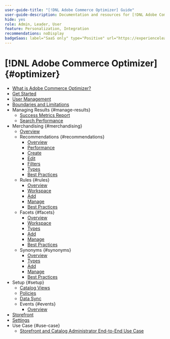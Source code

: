 ```yaml
---
user-guide-title: "[!DNL Adobe Commerce Optimizer] Guide"
user-guide-description: Documentation and resources for [!DNL Adobe Commerce Optimizer].
hide: yes
role: Admin, Leader, User
feature: Personalization, Integration
recommendations: noDisplay
badgeSaas: label="SaaS only" type="Positive" url="https://experienceleague.adobe.com/en/docs/commerce/user-guides/product-solutions" tooltip="Applies to Adobe Commerce as a Cloud Service and Adobe Commerce Optimizer projects only (Adobe-managed SaaS infrastructure)."
---
```

# [!DNL Adobe Commerce Optimizer] {#optimizer}

- [What is Adobe Commerce Optimizer?](overview.md)
- [Get Started](get-started.md)
- [User Management](user-management.md)
- [Boundaries and Limitations](boundaries-limits.md)
- Managing Results {#manage-results}
   - [Success Metrics Report](./manage-results/success-metrics.md)
   - [Search Performance](./manage-results/search-performance.md)
- Merchandising {#merchandising}
   - [Overview](./merchandising/overview.md)
   - Recommendations {#recommendations}
      - [Overview](./merchandising/recommendations/overview.md)
      - [Performance](./merchandising/recommendations/workspace.md)
      - [Create](./merchandising/recommendations/create.md)
      - [Edit](./merchandising/recommendations/edit.md)
      - [Filters](./merchandising/recommendations/filters.md)
      - [Types](./merchandising/recommendations/types.md)
      - [Best Practices](./merchandising/recommendations/best-practice.md)
   - Rules {#rules}
      - [Overview](./merchandising/rules/overview.md)
      - [Workspace](./merchandising/rules/workspace.md)
      - [Add](./merchandising/rules/add.md)
      - [Manage](./merchandising/rules/manage.md)
      - [Best Practices](./merchandising/rules/best-practice.md)
   - Facets {#facets}
      - [Overview](./merchandising/facets/overview.md)
      - [Workspace](./merchandising/facets/workspace.md)
      - [Types](./merchandising/facets/type.md)
      - [Add](./merchandising/facets/add.md)
      - [Manage](./merchandising/facets/manage.md)
      - [Best Practices](./merchandising/facets/best-practice.md)
   - Synonyms {#synonyms}
      - [Overview](./merchandising/synonyms/overview.md)
      - [Types](./merchandising/synonyms/type.md)
      - [Add](./merchandising/synonyms/add.md)
      - [Manage](./merchandising/synonyms/manage.md)
      - [Best Practices](./merchandising/synonyms/best-practice.md)
- Setup {#setup}
   - [Catalog Views](./setup/catalog-view.md)
   - [Policies](./setup/policies.md)
   - [Data Sync](./setup/data-sync.md)
   - Events {#events}
      - [Overview](./setup/events/overview.md)
- [Storefront](storefront.md)
- [Settings](settings.md)
- Use Case {#use-case}
   - [Storefront and Catalog Administrator End-to-End Use Case](./use-case/admin-use-case.md)

